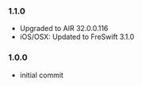 ### 1.1.0
- Upgraded to AIR 32.0.0.116
- iOS/OSX: Updated to FreSwift 3.1.0

### 1.0.0
- initial commit

